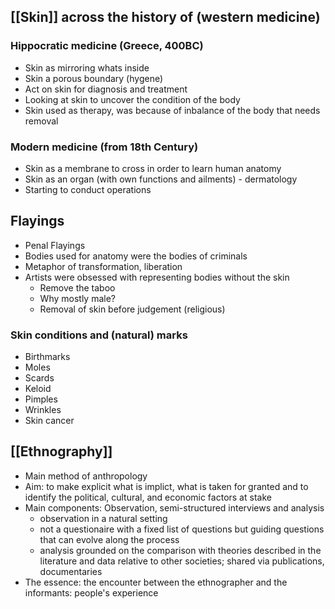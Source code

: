 ## [[Skin]] across the history of (western medicine)
### Hippocratic medicine (Greece, 400BC)
- Skin as mirroring whats inside
- Skin a porous boundary (hygene)
- Act on skin for diagnosis and treatment
- Looking at skin to uncover the condition of the body
- Skin used as therapy, was because of inbalance of the body that needs removal


### Modern medicine (from 18th Century)
- Skin as a membrane to cross in order to learn human anatomy
- Skin as an organ (with own functions and ailments) - dermatology
- Starting to conduct operations


## Flayings
- Penal Flayings
- Bodies used for anatomy were the bodies of criminals
- Metaphor of transformation, liberation
- Artists were obsessed with representing bodies without the skin
	- Remove the taboo 
	- Why mostly male? 
	- Removal of skin before judgement (religious)


### Skin conditions and (natural) marks
- Birthmarks
- Moles
- Scards
- Keloid
- Pimples
- Wrinkles
- Skin cancer


## [[Ethnography]]
- Main method of anthropology
- Aim: to make explicit what is implict, what is taken for granted and to identify the political, cultural, and economic factors at stake 
- Main components: Observation, semi-structured interviews and analysis
	- observation in a natural setting
	- not a questionaire with a fixed list of questions but guiding questions that can evolve along the process
	- analysis grounded on the comparison with theories described in the literature and data relative to other societies; shared via publications, documentaries 
- The essence: the encounter between the ethnographer and the informants: people's experience






